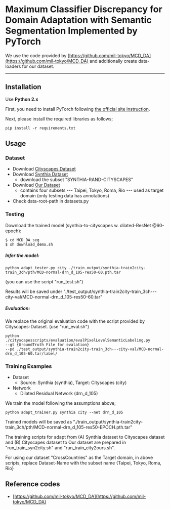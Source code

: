 # Maximum Classifier Discrepancy for Domain Adaptation with Semantic Segmentation Implemented by PyTorch

We use the code provided by [https://github.com/mil-tokyo/MCD_DA](https://github.com/mil-tokyo/MCD_DA) and additionally create data-loaders for our dataset.
  
***
## Installation
Use **Python 2.x**

First, you need to install PyTorch following [the official site instruction](http://pytorch.org/).

Next, please install the required libraries as follows;
```
pip install -r requirements.txt
```

## Usage

### Dataset

* Download [Cityscapes Dataset](https://www.cityscapes-dataset.com/)
* Download [Synthia Dataset](http://synthia-dataset.com/download-2/)
	* download the subset "SYNTHIA-RAND-CITYSCAPES" 
* Download [Our Dataset](https://yihsinchen.github.io/segmentation_adaptation/#Dataset)
	* contains four subsets --- Taipei, Tokyo, Roma, Rio --- used as target domain (only testing data has annotations) 
* Check data-root-path in datasets.py
 
### Testing
Download the trained model (synthia-to-cityscapes w. dilated-ResNet @60-epoch):

```
$ cd MCD_DA_seg  
$ sh download_demo.sh
```

##### Infer the model: 

```
python adapt_tester.py city ./train_output/synthia-train2city-train_3ch/pth/MCD-normal-drn_d_105-res50-60.pth.tar
```

(you can use the script "run_test.sh")

Results will be saved under "./test_output/synthia-train2city-train_3ch---city-val/MCD-normal-drn_d_105-res50-60.tar"

##### Evaluation:
We replace the original evaluation code with the script provided by Cityscapes-Dataset. (use "run_eval.sh")

```
python ./cityscapesscripts/evaluation/evalPixelLevelSemanticLabeling.py  
--gt {GroundTruth File for evalation} 
--pd ./test_output/synthia-train2city-train_3ch---city-val/MCD-normal-drn_d_105-60.tar/label/
```

### Training Examples 
- Dataset
    - Source: Synthia (synthia), Target: Cityscapes (city)
- Network
    - Dilated Residual Network (drn_d_105)

We train the model following the assumptions above;
```
python adapt_trainer.py synthia city --net drn_d_105
```

Trained models will be saved as "./train_output/synthia-train2city-train_3ch/pth/MCD-normal-drn_d_105-res50-EPOCH.pth.tar"

The training scripts for adapt from (A) Synthia dataset to Cityscapes dataset and (B) Cityscapes dataset to Our dataset are prepared in "run_train_syn2city.sh" and "run_train_city2ours.sh". 

For using our dataset "CrossCountries" as the Target domain, in above scripts, replace Dataset-Name with the subset name {Taipei, Tokyo, Roma, Rio}
 
## Reference codes
- [https://github.com/mil-tokyo/MCD_DA](https://github.com/mil-tokyo/MCD_DA)
